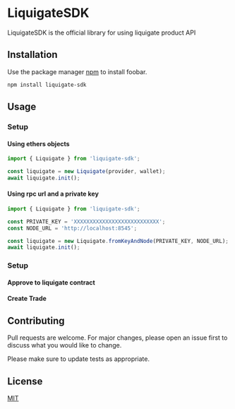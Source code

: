 # LiquigateSDK

LiquigateSDK is the official library for using liquigate product API

## Installation

Use the package manager [npm](https://pip.pypa.io/en/stable/) to install foobar.

```bash
npm install liquigate-sdk
```

## Usage

### Setup

#### Using ethers objects

```typescript
import { Liquigate } from 'liquigate-sdk';

const liquigate = new Liquigate(provider, wallet);
await liquigate.init();
```

#### Using rpc url and a private key

```typescript
import { Liquigate } from 'liquigate-sdk';

const PRIVATE_KEY = 'XXXXXXXXXXXXXXXXXXXXXXXXXXX';
const NODE_URL = 'http://localhost:8545';

const liquigate = new Liquigate.fromKeyAndNode(PRIVATE_KEY, NODE_URL);
await liquigate.init();
```

### Setup

#### Approve to liquigate contract

#### Create Trade

## Contributing

Pull requests are welcome. For major changes, please open an issue first
to discuss what you would like to change.

Please make sure to update tests as appropriate.

## License

[MIT](https://choosealicense.com/licenses/mit/)
